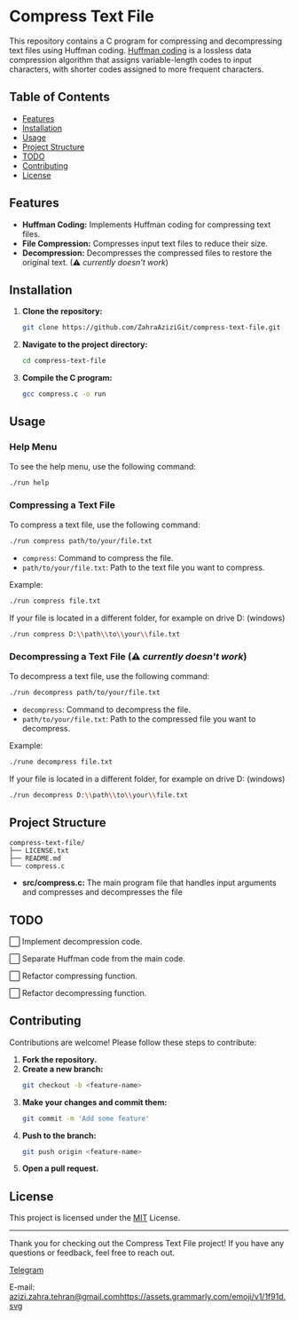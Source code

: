# Compress Text File

This repository contains a C program for compressing and decompressing text files using Huffman coding. [Huffman coding](https://www.programiz.com/dsa/huffman-coding) is a lossless data compression algorithm that assigns variable-length codes to input characters, with shorter codes assigned to more frequent characters.

## Table of Contents

- [Features](#features)
- [Installation](#installation)
- [Usage](#usage)
- [Project Structure](#project-structure)
- [TODO](#todo)
- [Contributing](#contributing)
- [License](#license)


## Features

- **Huffman Coding:** Implements Huffman coding for compressing text files.
- **File Compression:** Compresses input text files to reduce their size.
- **Decompression:** Decompresses the compressed files to restore the original text. (⚠ _currently doesn't work_)

## Installation

1. **Clone the repository:**
    ```sh
    git clone https://github.com/ZahraAziziGit/compress-text-file.git
    ```
2. **Navigate to the project directory:**
    ```sh
    cd compress-text-file
    ```
3. **Compile the C program:**
    ```sh
    gcc compress.c -o run
    ```

## Usage

### Help Menu
To see the help menu, use the following command:
```sh
./run help
```
### Compressing a Text File
To compress a text file, use the following command:

```sh
./run compress path/to/your/file.txt
```

- `compress`: Command to compress the file.
- `path/to/your/file.txt`: Path to the text file you want to compress.

Example:

```sh
./run compress file.txt
```

If your file is located in a different folder, for example on drive D: (windows)

```sh
./run compress D:\\path\\to\\your\\file.txt
```

### Decompressing a Text File (⚠ _currently doesn't work_)

To decompress a text file, use the following command:

```sh
./run decompress path/to/your/file.txt
```

- `decompress`: Command to decompress the file.
- `path/to/your/file.txt`: Path to the compressed file you want to decompress.

Example:

```sh
./rune decompress file.txt
```

If your file is located in a different folder, for example on drive D: (windows)

```sh
./run decompress D:\\path\\to\\your\\file.txt
```

## Project Structure

```plaintext
compress-text-file/
├── LICENSE.txt
├── README.md
└── compress.c
```

- **src/compress.c:** The main program file that handles input arguments and compresses and decompresses the file

## TODO 
⬜  Implement decompression code.

⬜ Separate Huffman code from the main code.

⬜ Refactor compressing function.

⬜ Refactor decompressing function.

## Contributing

Contributions are welcome! Please follow these steps to contribute:

1. **Fork the repository.**
2. **Create a new branch:**
    ```sh
    git checkout -b <feature-name>
    ```
3. **Make your changes and commit them:**
    ```sh
    git commit -m 'Add some feature'
    ```
4. **Push to the branch:**
    ```sh
    git push origin <feature-name>
    ```
5. **Open a pull request.**

## License
This project is licensed under the [MIT](https://github.com/ZahraAziziGit/compress-text-file?tab=MIT-1-ov-file#) License.

---

Thank you for checking out the Compress Text File project! If you have any questions or feedback, feel free to reach out.

[Telegram](https://t.me/zahraAziziT)

 E-mail: [azizi.zahra.tehran@gmail.com](mailto:azizi.zahra.tehran@gmail.com)https://assets.grammarly.com/emoji/v1/1f91d.svg
